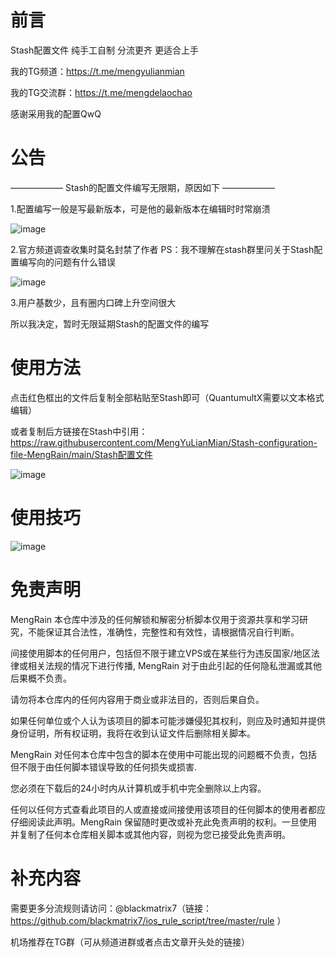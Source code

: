 # 前言
Stash配置文件 纯手工自制 分流更齐 更适合上手

我的TG频道：https://t.me/mengyulianmian

我的TG交流群：https://t.me/mengdelaochao

感谢采用我的配置QwQ 

# 公告

—————— Stash的配置文件编写无限期，原因如下 ——————

1.配置编写一般是写最新版本，可是他的最新版本在编辑时时常崩溃

![image](https://user-images.githubusercontent.com/89105781/193769603-0fb3984f-06c0-4ae9-b183-74280fe5a6fc.png)

2.官方频道调查收集时莫名封禁了作者        PS：我不理解在stash群里问关于Stash配置编写向的问题有什么错误

![image](https://user-images.githubusercontent.com/89105781/193769961-383c21e5-b47c-4ec7-a5b3-04bfe2b3a84f.png)

3.用户基数少，且有圈内口碑上升空间很大

所以我决定，暂时无限延期Stash的配置文件的编写


# 使用方法
点击红色框出的文件后复制全部粘贴至Stash即可（QuantumultX需要以文本格式编辑）

或者复制后方链接在Stash中引用：https://raw.githubusercontent.com/MengYuLianMian/Stash-configuration-file-MengRain/main/Stash配置文件

![image](https://user-images.githubusercontent.com/89105781/193759659-062bd96d-44ec-4634-8363-296b80ae547a.png)


# 使用技巧

![image](https://user-images.githubusercontent.com/89105781/193768851-c27e7eba-7320-4fb8-830c-9d7a012ebd87.png)



# 免责声明
MengRain 本仓库中涉及的任何解锁和解密分析脚本仅用于资源共享和学习研究，不能保证其合法性，准确性，完整性和有效性，请根据情况自行判断。

间接使用脚本的任何用户，包括但不限于建立VPS或在某些行为违反国家/地区法律或相关法规的情况下进行传播, MengRain 对于由此引起的任何隐私泄漏或其他后果概不负责。

请勿将本仓库内的任何内容用于商业或非法目的，否则后果自负。

如果任何单位或个人认为该项目的脚本可能涉嫌侵犯其权利，则应及时通知并提供身份证明，所有权证明，我将在收到认证文件后删除相关脚本。

MengRain 对任何本仓库中包含的脚本在使用中可能出现的问题概不负责，包括但不限于由任何脚本错误导致的任何损失或损害.

您必须在下载后的24小时内从计算机或手机中完全删除以上内容。

任何以任何方式查看此项目的人或直接或间接使用该项目的任何脚本的使用者都应仔细阅读此声明。MengRain 保留随时更改或补充此免责声明的权利。一旦使用并复制了任何本仓库相关脚本或其他内容，则视为您已接受此免责声明。


# 补充内容
需要更多分流规则请访问：@blackmatrix7（链接：https://github.com/blackmatrix7/ios_rule_script/tree/master/rule ）

机场推荐在TG群（可从频道进群或者点击文章开头处的链接）

